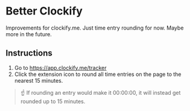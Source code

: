 # Better Clockify

Improvements for clockify.me. Just time entry rounding for now. Maybe more in the future.

## Instructions

1. Go to https://app.clockify.me/tracker
2. Click the extension icon to round all time entries on the page to the nearest 15 minutes.

> ☝️ If rounding an entry would make it 00:00:00, it will instead get rounded up to 15 minutes.
